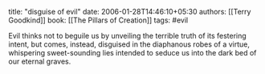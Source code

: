 
title: "disguise of evil"
date: 2006-01-28T14:46:10+05:30
authors: [[Terry Goodkind]]
book: [[The Pillars of Creation]]
tags: #evil

Evil thinks not to beguile us by unveiling the terrible truth of its festering intent, but comes, instead, disguised in the diaphanous robes of a virtue, whispering sweet-sounding lies intended to seduce us into the dark bed of our eternal graves.
